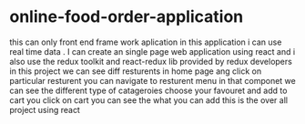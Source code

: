 # online-food-order-application
this can only front end frame work aplication
in this application i can use real time data . 
I can create an single page web application using react
and i also use the redux toolkit and react-redux lib provided by redux developers
in this project we can see diff resturents in home page
ang click on particular resturent you can navigate to resturent menu 
in that componet we can see the different type of catageroies
choose your favouret and add to cart
you click on cart you can see the what you can add
this is the over all project using react


